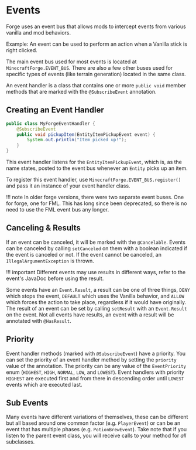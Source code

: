 Events
======

Forge uses an event bus that allows mods to intercept events from various vanilla and mod behaviors.

Example: An event can be used to perform an action when a Vanilla stick is right clicked.

The main event bus used for most events is located at `MinecraftForge.EVENT_BUS`. There are also a few other buses used for specific types of events (like terrain generation) located in the same class.

An event handler is a class that contains one or more `public void` member methods that are marked with the `@SubscribeEvent` annotation.

## Creating an Event Handler

```java
public class MyForgeEventHandler {
	@SubscribeEvent
	public void pickupItem(EntityItemPickupEvent event) {
		System.out.println("Item picked up!");
	}
}
```
This event handler listens for the `EntityItemPickupEvent`, which is, as the name states, posted to the event bus whenever an `Entity` picks up an item.

To register this event handler, use `MinecraftForge.EVENT_BUS.register()` and pass it an instance of your event handler class.

!!! note
    In older forge versions, there were two separate event buses. One for forge, one for FML. This has long since been deprecated, so there is no need to use the FML event bus any longer.

## Canceling & Results

If an event can be canceled, it will be marked with the `@Cancelable`. Events can be canceled by calling `setCanceled` on them with a boolean indicated if the event is canceled or not. If the event cannot be canceled, an `IllegalArgumentException` is thrown.

!!! important
    Different events may use results in different ways, refer to the event's JavaDoc before using the result.

Some events have an `Event.Result`, a result can be one of three things, `DENY` which stops the event, `DEFAULT` which uses the Vanilla behavior, and `ALLOW` which forces the action to take place, regardless if it would have originally. The result of an event can be set by calling `setResult` with an `Event.Result` on the event. Not all events have results, an event with a result will be annotated with `@HasResult`.

## Priority

Event handler methods (marked with `@SubscribeEvent`) have a priority. You can set the priority of an event handler method by setting the `priority` value of the annotation. The priority can be any value of the `EventPriority` enum (`HIGHEST`, `HIGH`, `NORMAL`, `LOW`, and `LOWEST`). Event handlers with priority `HIGHEST` are executed first and from there in descending order until `LOWEST` events which are executed last.

## Sub Events

Many events have different variations of themselves, these can be different but all based around one common factor (e.g. `PlayerEvent`) or can be an event that has multiple phases (e.g. `PotionBrewEvent`). Take note that if you listen to the parent event class, you will receive calls to your method for *all* subclasses.
